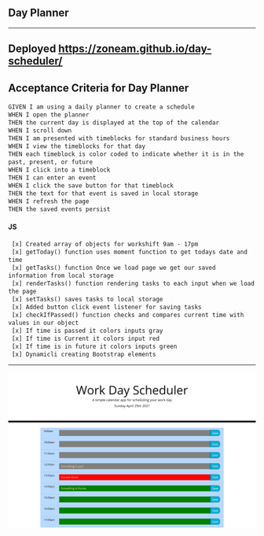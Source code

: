 ## Day Planner

---

## Deployed https://zoneam.github.io/day-scheduler/

## Acceptance Criteria for Day Planner

```
GIVEN I am using a daily planner to create a schedule
WHEN I open the planner
THEN the current day is displayed at the top of the calendar
WHEN I scroll down
THEN I am presented with timeblocks for standard business hours
WHEN I view the timeblocks for that day
THEN each timeblock is color coded to indicate whether it is in the past, present, or future
WHEN I click into a timeblock
THEN I can enter an event
WHEN I click the save button for that timeblock
THEN the text for that event is saved in local storage
WHEN I refresh the page
THEN the saved events persist
```

#### JS

     [x] Created array of objects for workshift 9am - 17pm
     [x] getToday() function uses moment function to get todays date and time
     [x] getTasks() function Once we load page we get our saved information from local storage
     [x] renderTasks() function rendering tasks to each input when we load the page
     [x] setTasks() saves tasks to local storage
     [x] Added button click event listener for saving tasks
     [x] checkIfPassed() function checks and compares current time with values in our object
     [x] If time is passed it colors inputs gray
     [x] If time is Current it colors input red
     [x] If time is in future it colors inputs green
     [x] Dynamicli creating Bootstrap elements

---

![My Portfolio Page Screenshot](./Assets/Screenshot.png)

